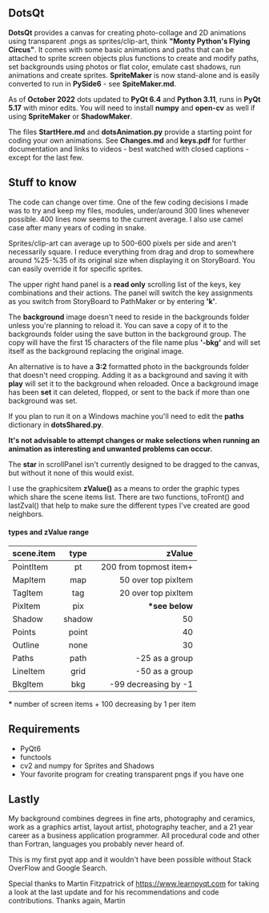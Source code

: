 ## DotsQt  
**DotsQt** provides a canvas for creating photo-collage and 2D animations using transparent .pngs as sprites/clip-art, think **"Monty Python's Flying Circus"**. It comes with some basic animations and paths that can be attached to sprite screen objects plus functions to create and modify paths, set backgrounds using photos or flat color, emulate cast shadows, run animations and create sprites.  **SpriteMaker** is now stand-alone and is easily converted to run in **PySide6** - see **SpiteMaker.md**.

As of **October 2022** dots updated to **PyQt 6.4** and **Python 3.11**, runs in **PyQt 5.17** with minor edits. You will need to install **numpy** and **open-cv** as well if using **SpriteMaker** or **ShadowMaker**.


The files **StartHere.md** and  **dotsAnimation.py** provide a starting point for coding your own animations. See **Changes.md** and **keys.pdf** for further documentation and links to videos - best watched with closed captions - except for the last few.
	  
## Stuff to know
The code can change over time.  One of the few coding decisions I made was to try and keep my files, modules, under/around 300 lines whenever possible. 400 lines now seems to the current average. I also use camel case after many years of coding in snake.

Sprites/clip-art can average up to 500-600 pixels per side and aren't necessarily square.  I reduce everything from drag and drop to somewhere around %25-%35 of its original size when displaying it on StoryBoard. You can easily override it for specific sprites.

The upper right hand panel is a **read only** scrolling list of the keys, key combinations and their actions. The panel will switch the key assignments as you switch from StoryBoard to PathMaker or by entering **'k'**. 

The **background** image doesn't need to reside in the backgrounds folder unless you're planning to reload it. You can save a copy of it to the backgrounds folder using the save button in the background group. The copy will have the first 15 characters of the file name plus **'-bkg'** and will set itself as the background replacing the original image.

An alternative is to have a **3:2** formatted photo in the backgrounds folder that doesn't need cropping. Adding it as a background and saving it with **play** will set it to the background when reloaded.  Once a background image has been **set** it can deleted, flopped, or sent to the back if more than one background was set.

If you plan to run it on a Windows machine you'll need to edit the **paths** dictionary in **dotsShared.py**.   

**It's not advisable to attempt changes or make selections when running an animation as interesting and unwanted problems can occur.**   

The **star** in scrollPanel isn't currently designed to be dragged to the canvas, but without it none of this would exist.

I use the graphicsitem **zValue()** as a means to order the graphic types which share the scene items list.  There are two functions, toFront() and lastZval() that help to make sure the different types I've created are good neighbors.

#### types and zValue range		
| scene.item  | type  | zValue |
|:------------- |:---------------:| -------------:|
| PointItem | pt | 200 from topmost item+ |
| MapItem | map | 50 over top pixItem |
| TagItem | tag|20 over top pixItem|
| PixItem | pix  | **\*see below**
| Shadow  |shadow| 50|
| Points  |point | 40|
| Outline |  none   | 30| 
| Paths| path| -25 as a group |
| LineItem  | grid   | -50 as a group |
| BkgItem   | bkg | -99 decreasing by -1 |  

  
**\***   number of screen items + 100 decreasing by 1 per item

  

## Requirements
* PyQt6
* functools
* cv2 and numpy for Sprites and Shadows
* Your favorite program for creating transparent pngs if you have one

## Lastly
My background combines degrees in fine arts, photography and ceramics, work as a graphics artist, layout artist, photography teacher, and a 21 year career as a business application programmer. All procedural code and other than Fortran, languages you probably never heard of. 

This is my first pyqt app and it wouldn't have been possible without Stack OverFlow and Google Search.

Special thanks to Martin Fitzpatrick of <https://www.learnpyqt.com> for taking a look at the last update and for his recommendations and code contributions.  Thanks again, Martin
